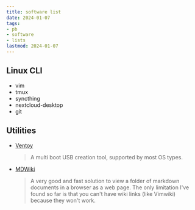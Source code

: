 ```yaml
---
title: software list
date: 2024-01-07
tags: 
- pb
- software
- lists
lastmod: 2024-01-07
---
```


## Linux CLI

* vim
* tmux
* syncthing
* nextcloud-desktop
* git


## Utilities

* [Ventoy](https://www.ventoy.net)
	> A multi boot USB creation tool, supported by most OS types.

* [MDWiki](https://dynalon.github.io/mdwiki/) 
	> A very good and fast solution to view a folder of markdown documents in a browser as a web page. The only limitation I've found so far is that you can't have wiki links (like Vimwiki) because they won't work.


